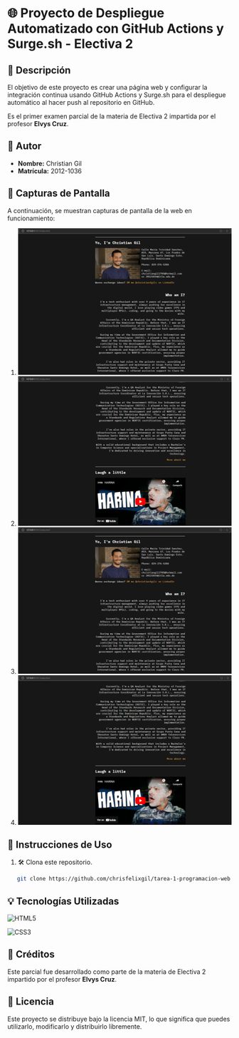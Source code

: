 # 🌐 Proyecto de Despliegue Automatizado con GitHub Actions y Surge.sh - Electiva 2

## 📝 Descripción
El objetivo de este proyecto es crear una página web y configurar la integración continua usando GitHub Actions y Surge.sh para el despliegue automático al hacer push al repositorio en GitHub. 

Es el primer examen parcial de la materia de Electiva 2 impartida por el profesor **Elvys Cruz**.

## 👤 Autor
- **Nombre:** Christian Gil
- **Matrícula:** 2012-1036

## 📸 Capturas de Pantalla
A continuación, se muestran capturas de pantalla de la web en funcionamiento:

1. ![Captura 1](/img/web1.png)
2. ![Captura 2](/img/web2.png)
3. ![Captura 3](/img/web1.png)
4. ![Captura 4](/img/web2.png)

## 🚀 Instrucciones de Uso
1. 🛠️ Clona este repositorio.
```bash
   git clone https://github.com/chrisfelixgil/tarea-1-programacion-web.git
   ```

## 💡 Tecnologías Utilizadas
![HTML5](https://img.shields.io/badge/HTML5-E34F26?style=for-the-badge&logo=html5&logoColor=white)

![CSS3](https://img.shields.io/badge/CSS3-1572B6?style=for-the-badge&logo=css3&logoColor=white)

## 🙏 Créditos
Este parcial fue desarrollado como parte de la materia de Electiva 2 impartido por el profesor **Elvys Cruz**.

## 📄 Licencia
Este proyecto se distribuye bajo la licencia MIT, lo que significa que puedes utilizarlo, modificarlo y distribuirlo libremente.


